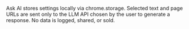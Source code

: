 Ask AI stores settings locally via chrome.storage.
Selected text and page URLs are sent only to the LLM API chosen by the user to generate a response. No data is logged, shared, or sold.

